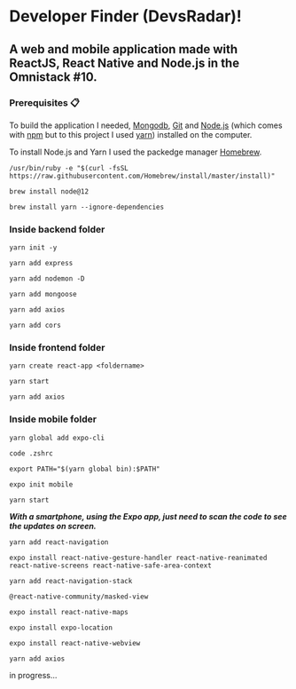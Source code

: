 # Developer Finder (DevsRadar)!
## A web and mobile application made with ReactJS, React Native and Node.js in the Omnistack #10.

### Prerequisites 📋
To build the  application I needed, [Mongodb](http://cloud.mongodbcom), [Git](https://git-scm.com) and [Node.js](https://nodejs.org/en/download/) (which comes with [npm](http://npmjs.com) but to this project I used [yarn](https://yarnpkg.com/lang/en/)) installed on the computer.

To install Node.js and Yarn I used the packedge manager [Homebrew](http://brew.sh).

```
/usr/bin/ruby -e "$(curl -fsSL https://raw.githubusercontent.com/Homebrew/install/master/install)"
```
```
brew install node@12
```

```
brew install yarn --ignore-dependencies
```

### Inside backend folder

```
yarn init -y

yarn add express

yarn add nodemon -D

yarn add mongoose

yarn add axios

yarn add cors
```

### Inside frontend folder

```
yarn create react-app <foldername>

yarn start

yarn add axios
```

### Inside mobile folder

```
yarn global add expo-cli
```
```
code .zshrc
```
```
export PATH="$(yarn global bin):$PATH"
```
```
expo init mobile

yarn start
```

**_With a smartphone, using the Expo app, just need to scan the code to see the updates on screen._**

```
yarn add react-navigation

expo install react-native-gesture-handler react-native-reanimated react-native-screens react-native-safe-area-context

yarn add react-navigation-stack

@react-native-community/masked-view

expo install react-native-maps

expo install expo-location

expo install react-native-webview

yarn add axios
```

in progress...